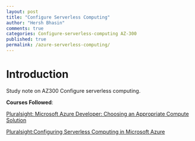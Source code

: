 ```yaml
---
layout: post
title: "Configure Serverless Computing"
author: "Hersh Bhasin"
comments: true
categories: Configure-serverless-computing AZ-300
published: true
permalink: /azure-serverless-computing/
---
```


# Introduction

Study note on AZ300 Configure serverless computing.

**Courses Followed**:

[Pluralsight: Microsoft Azure Developer: Choosing an Appropriate Compute Solution](https://app.pluralsight.com/library/courses/microsoft-azure-appropriate-compute-solution-choosing/table-of-contents)

[Pluralsight:Configuring Serverless Computing in Microsoft Azure  ](https://app.pluralsight.com/library/courses/microsoft-azure-serverless-computing-configuring/table-of-contents)
